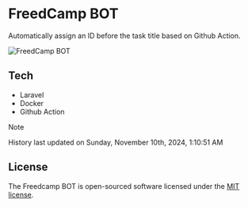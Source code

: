 # FreedCamp BOT

Automatically assign an ID before the task title based on Github Action.

![FreedCamp BOT](https://repository-images.githubusercontent.com/737932867/7d34798b-2680-471c-b089-a78a718d3d6a)

## Tech

- Laravel
- Docker
- Github Action

> [!NOTE]  
> History last updated on Sunday, November 10th, 2024, 1:10:51 AM

## License

The Freedcamp BOT is open-sourced software licensed under the [MIT license](https://opensource.org/licenses/MIT).
